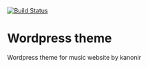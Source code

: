 [![Build Status](https://travis-ci.org/Automattic/_s.svg?branch=master)](https://travis-ci.org/Automattic/_s)

Wordpress theme
===

Wordpress theme for music website by kanonir

